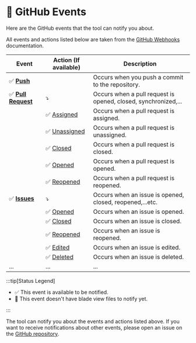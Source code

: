 # 🐙 GitHub Events

Here are the GitHub events that the tool can notify you about.

All events and actions listed below are taken from the [GitHub Webhooks](https://docs.github.com/en/webhooks/webhook-events-and-payloads) documentation.

| Event                                                                                                               | Action (If available)                                                                                                               | Description                                                    |
|---------------------------------------------------------------------------------------------------------------------|-------------------------------------------------------------------------------------------------------------------------------------|----------------------------------------------------------------|
| :white_check_mark: **[Push](https://docs.github.com/en/webhooks/webhook-events-and-payloads#push)**                 |                                                                                                                                     | Occurs when you push a commit to the repository.               |
| :white_check_mark: **[Pull Request](https://docs.github.com/en/webhooks/webhook-events-and-payloads#pull_request)** | :arrow_heading_down:                                                                                                                | Occurs when a pull request is opened, closed, synchronized,... |
|                                                                                                                     | :white_check_mark: [Assigned](https://docs.github.com/en/webhooks/webhook-events-and-payloads?actionType=assigned#pull_request)     | Occurs when a pull request is assigned.                        |
|                                                                                                                     | :white_check_mark: [Unassigned](https://docs.github.com/en/webhooks/webhook-events-and-payloads?actionType=unassigned#pull_request) | Occurs when a pull request is unassigned.                      |
|                                                                                                                     | :white_check_mark: [Closed](https://docs.github.com/en/webhooks/webhook-events-and-payloads?actionType=closed#pull_request)         | Occurs when a pull request is closed.                          |
|                                                                                                                     | :white_check_mark: [Opened](https://docs.github.com/en/webhooks/webhook-events-and-payloads?actionType=opened#pull_request)         | Occurs when a pull request is opened.                          |
|                                                                                                                     | :white_check_mark: [Reopened](https://docs.github.com/en/webhooks/webhook-events-and-payloads?actionType=reopened#pull_request)     | Occurs when a pull request is reopened.                        |
| :white_check_mark: **[Issues](https://docs.github.com/en/webhooks/webhook-events-and-payloads#issues)**             | :arrow_heading_down:                                                                                                                | Occurs when an issue is opened, closed, reopened,...etc.       |
|                                                                                                                     | :white_check_mark: [Opened](https://docs.github.com/en/webhooks/webhook-events-and-payloads?actionType=opened#issues)               | Occurs when an issue is opened.                                |
|                                                                                                                     | :white_check_mark: [Closed](https://docs.github.com/en/webhooks/webhook-events-and-payloads?actionType=closed#issues)               | Occurs when an issue is closed.                                |
|                                                                                                                     | :white_check_mark: [Reopened](https://docs.github.com/en/webhooks/webhook-events-and-payloads?actionType=reopened#issues)           | Occurs when an issue is reopened.                              |
|                                                                                                                     | :white_check_mark: [Edited](https://docs.github.com/en/webhooks/webhook-events-and-payloads?actionType=edited#issues)               | Occurs when an issue is edited.                                | 
|                                                                                                                     | :white_check_mark: [Deleted](https://docs.github.com/en/webhooks/webhook-events-and-payloads?actionType=deleted#issues)             | Occurs when an issue is deleted.                               |
| ...                                                                                                                 | ...                                                                                                                                 | ...                                                            |

:::tip[Status Legend]

- :white_check_mark: This event is available to be notified.
- :white_square_button: This event doesn't have blade view files to notify yet.

:::

The tool can notify you about the events and actions listed above. If you want to receive notifications about other events, please open an issue on the [GitHub repository](https://github.com/cslant/laravel-telegram-git-notifier).
